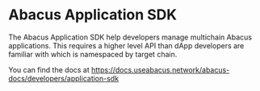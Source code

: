 # Abacus Application SDK

The Abacus Application SDK help developers manage multichain Abacus applications. This requires a higher level API than dApp developers are familiar with which is namespaced by target chain.

You can find the docs at https://docs.useabacus.network/abacus-docs/developers/application-sdk